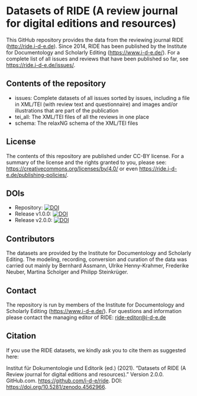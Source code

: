 # Datasets of RIDE (A review journal for digital editions and resources)

This GitHub repository provides the data from the reviewing journal RIDE (http://ride.i-d-e.de). Since 2014, RIDE has been published by the Institute for Documentology and Scholarly Editing (https://www.i-d-e.de/). For a complete list of all issues and reviews that have been published so far, see https://ride.i-d-e.de/issues/.

## Contents of the repository

* issues: Complete datasets of all issues sorted by issues, including a file in XML/TEI (with review text and questionnaire) and images and/or illustrations that are part of the publication
* tei_all: The XML/TEI files of all the reviews in one place
* schema: The relaxNG schema of the XML/TEI files

## License

The contents of this repository are published under CC-BY license. For a summary of the license and the rights granted to you, please see: https://creativecommons.org/licenses/by/4.0/ or even https://ride.i-d-e.de/publishing-policies/.

## DOIs

* Repository: [![DOI](https://zenodo.org/badge/DOI/10.5281/zenodo.4550708.svg)](https://doi.org/10.5281/zenodo.4550707)
* Release v1.0.0: [![DOI](https://zenodo.org/badge/DOI/10.5281/zenodo.4550708.svg)](https://doi.org/10.5281/zenodo.4550708)
* Release v2.0.0: [![DOI](https://zenodo.org/badge/DOI/10.5281/zenodo.4562966.svg)](https://doi.org/10.5281/zenodo.4562966)

## Contributors

The datasets are provided by the Institute for Documentology and Scholarly Editing. The modeling, recording, conversion and curation of the data was carried out mainly by Bernhard Assmann, Ulrike Henny-Krahmer, Frederike Neuber, Martina Scholger and Philipp Steinkrüger.

## Contact

The repository is run by members of the Institute for Documentology and Scholarly Editing (https://www.i-d-e.de/). For questions and information please contact the managing editor of RIDE: ride-editor@i-d-e.de

## Citation

If you use the RIDE datasets, we kindly ask you to cite them as suggested here:

Institut für Dokumentologie und Editorik (ed.) (2021). “Datasets of RIDE (A Review journal for digital editions and resources).” Version 2.0.0. GitHub.com. https://github.com/i-d-e/ride. DOI: https://doi.org/10.5281/zenodo.4562966.




